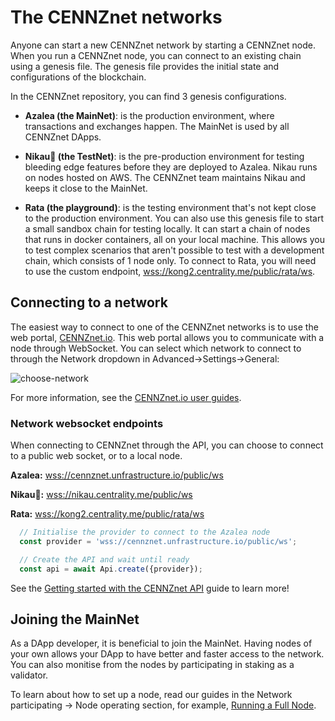 
# The CENNZnet networks

Anyone can start a new CENNZnet network by starting a CENNZnet node. When you run a CENNZnet node, you can connect to an existing chain using a genesis file. The genesis file provides the initial state and configurations of the blockchain.

In the CENNZnet repository, you can find 3 genesis configurations. 
* **Azalea (the MainNet)**: is the production environment, where transactions and exchanges happen. The MainNet is used by all CENNZnet DApps. 

* **Nikau🌴 (the TestNet)**: is the pre-production environment for testing bleeding edge features before they are deployed to Azalea. Nikau runs on nodes hosted on AWS. The CENNZnet team maintains Nikau and keeps it close to the MainNet.

* **Rata (the playground)**: is the testing environment that's not kept close to the production environment. You can also use this genesis file to start a small sandbox chain for testing locally. It can start a chain of nodes that runs in docker containers, all on your local machine. This allows you to test complex scenarios that aren't possible to test with a development chain, which consists of 1 node only. To connect to Rata, you will need to use the custom endpoint, [wss://kong2.centrality.me/public/rata/ws](wss://kong2.centrality.me/public/rata/ws).

## Connecting to a network
The easiest way to connect to one of the CENNZnet networks is to use the web portal, [CENNZnet.io](http://cennznet.io/). This web portal allows you to communicate with a node through WebSocket. You can select which network to connect to through the Network dropdown in Advanced->Settings->General:

![choose-network](../../assets/images/ui/choose-network.png)

For more information, see the [CENNZnet.io user guides](CENNZnet-infrastructures/Exploring-the-CENNZnet-UI).

### Network websocket endpoints

When connecting to CENNZnet through the API, you can choose to connect to a public web socket, or to a local node.

**Azalea:** [wss://cennznet.unfrastructure.io/public/ws](wss://cennznet.unfrastructure.io/public/ws)

**Nikau🌴:** [wss://nikau.centrality.me/public/ws](wss://nikau.centrality.me/public/ws)

**Rata:** [wss://kong2.centrality.me/public/rata/ws](wss://kong2.centrality.me/public/rata/ws)

```js
  // Initialise the provider to connect to the Azalea node
  const provider = 'wss://cennznet.unfrastructure.io/public/ws';

  // Create the API and wait until ready
  const api = await Api.create({provider});
```

See the [Getting started with the CENNZnet API](Dapp-development/Guides/Getting-started-with-the-CENNZnet-API) guide to learn more!

## Joining the MainNet

As a DApp developer, it is beneficial to join the MainNet. Having nodes of your own allows your DApp to have better and faster access to the network. You can also monitise from the nodes by participating in staking as a validator.

To learn about how to set up a node, read our guides in the Network participating -> Node operating section, for example, [Running a Full Node](Network-participating/Node-operating/Running-a-Full-Node).